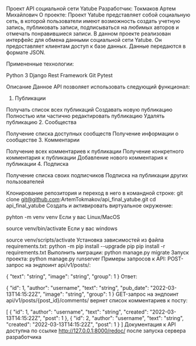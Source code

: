 Проект API социальной сети Yatube
Разработчик:
Токмаков Артем Михайлович
О проекте:
Проект Yatube представляет собой социальную сеть, в которой пользователи имеют возможность создать учетную запись, публиковать записи, подписываться на любимых авторов и отмечать понравившиеся записи. В данном проекте реализован интерфейс для обмена данными социальной сети Yatube. Он предоставляет клиентам доступ к базе данных. Данные передаются в формате JSON.

Примененные технологии:

Python 3
Django Rest Framework
Git
Pytest

Описание
Данное API позволяет использовать следующий функционал:
1. Публикации

Получать список всех публикаций
Создавать новую публикацию
Полностью или частично редактировать публикацию
Удалять публикацию
2. Сообщества

Получение списка доступных сообществ
Получение информации о сообществе
3. Комментарии

Получение всех комментариев к публикации
Получение конкретного комментария к публикации
Добавление нового комментария к публикации
4. Подписка

Получение списка своих подписчиков
Подписка на публикации других пользователей


Клонирование репозитория и переход в него в командной строке:
git clone git@github.com:ArtemTokmakov/api_final_yatube.git
cd api_final_yatube
Cоздать и активировать виртуальное окружение:

pyhton -m venv venv
Если у вас Linux/MacOS

source venv/bin/activate
Если у вас windows

source venv/scripts/activate
Установка зависимостей из файла requirements.txt:
python -m pip install --upgrade pip
pip install -r requirements.txt
Выполнить миграции:
python manage.py migrate
Запуск проекта:
python manage.py runserver
Примеры запросов к API:
POST-запрос на эндпоинт api/v1/posts/:

{
    "text": "string",
    "image": "string",
    "group": 1
}
Ответ:

{
    "id": 1,
    "author": "username",
    "text": "string",
    "pub_date": "2022-03-13T14:15:22Z",
    "image": "string",
    "group": 1
}
GET-запрос на эндпоинт api/v1/posts/{post_id}/comments/ вернет список комментариев к посту:

[
    {
        "id": 1,
        "author": "username",
        "text": "string",
        "created": "2022-03-13T14:15:22Z",
        "post": 1
    },
    {
        "id": 2,
        "author": "username",
        "text": "string",
        "created": "2022-03-13T14:15:22Z",
        "post": 1
    }
]
Документация к API доступна по ссылке http://127.0.0.1:8000/redoc/ после запуска сервера разработчика
